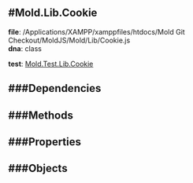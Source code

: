 
#Mold.Lib.Cookie
---------------------------------------

__file__: /Applications/XAMPP/xamppfiles/htdocs/Mold Git Checkout/MoldJS/Mold/Lib/Cookie.js  
__dna__: class  


	

__test__: [Mold.Test.Lib.Cookie](../../Mold/Test/Lib/Cookie.md) 






###Dependencies
--------------




   
###Methods
--------------
 

 
  
###Properties
-------------


 

###Objects
------------



		
